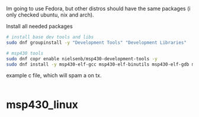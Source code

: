Im going to use Fedora, but other distros should have the same packages (i only checked ubuntu, nix and arch).

Install all needed packages

```bash
# install base dev tools and libs
sudo dnf groupinstall -y "Development Tools" "Development Libraries"

# msp430 tools
sudo dnf copr enable nielsenb/msp430-development-tools -y
sudo dnf install -y msp430-elf-gcc msp430-elf-binutils msp430-elf-gdb mspds msp430flasher msp430-gcc-support-files dos2unix libusb readline mspdebug
```

example c file, which will spam a on tx.

```

```
# msp430_linux

